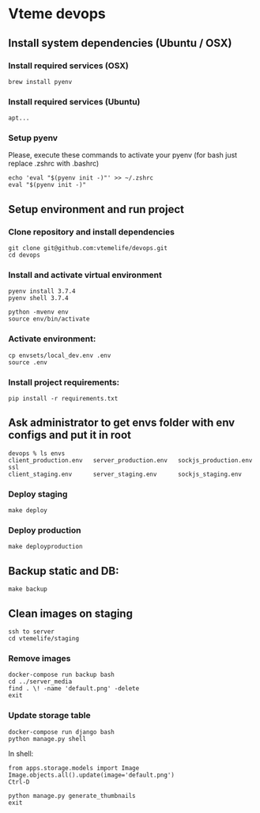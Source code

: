 # Vteme devops

## Install system dependencies (Ubuntu / OSX)

### Install required services (OSX)

```
brew install pyenv
```

### Install required services (Ubuntu)

```
apt...
```

### Setup pyenv

Please, execute these commands to activate your pyenv (for bash just replace .zshrc with .bashrc)

```
echo 'eval "$(pyenv init -)"' >> ~/.zshrc
eval "$(pyenv init -)"
```

## Setup environment and run project

### Clone repository and install dependencies

```
git clone git@github.com:vtemelife/devops.git
cd devops
```

### Install and activate virtual environment

```
pyenv install 3.7.4
pyenv shell 3.7.4

python -mvenv env
source env/bin/activate
```

### Activate environment:

```
cp envsets/local_dev.env .env
source .env
```

### Install project requirements:

```
pip install -r requirements.txt
```

## Ask administrator to get envs folder with env configs and put it in root

```
devops % ls envs
client_production.env   server_production.env   sockjs_production.env   ssl
client_staging.env      server_staging.env      sockjs_staging.env
```

### Deploy staging

```
make deploy
```

### Deploy production

```
make deployproduction
```

## Backup static and DB:

```
make backup
```

## Clean images on staging

```
ssh to server
cd vtemelife/staging
```

### Remove images

```
docker-compose run backup bash
cd ../server_media
find . \! -name 'default.png' -delete
exit
```

### Update storage table

```
docker-compose run django bash
python manage.py shell
```

In shell:

```
from apps.storage.models import Image
Image.objects.all().update(image='default.png')
Ctrl-D
```

```
python manage.py generate_thumbnails
exit
```
